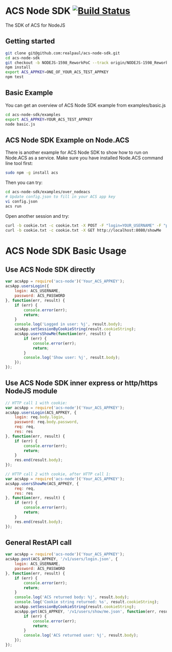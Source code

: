 # ACS Node SDK [![Build Status](https://travis-ci.org/realpaul/acs-node-sdk.svg)](https://travis-ci.org/realpaul/acs-node-sdk)

The SDK of ACS for NodeJS

## Getting started
```bash
git clone git@github.com:realpaul/acs-node-sdk.git
cd acs-node-sdk
git checkout -b NODEJS-1598_ReworkPoC --track origin/NODEJS-1598_ReworkPoC
npm install
export ACS_APPKEY=ONE_OF_YOUR_ACS_TEST_APPKEY
npm test
```

## Basic Example
You can get an overview of ACS Node SDK example from examples/basic.js
```bash
cd acs-node-sdk/examples
export ACS_APPKEY=YOUR_ACS_TEST_APPKEY
node basic.js
```

## ACS Node SDK Example on Node.ACS
There is another example for ACS Node SDK to show how to run on Node.ACS as a service.
Make sure you have installed Node.ACS command line tool first:
```bash
sudo npm -g install acs
```
Then you can try:
```bash
cd acs-node-sdk/examples/over_nodeacs
# Update config.json to fill in your ACS app key
vi config.json
acs run
```
Open another session and try:
```bash
curl -b cookie.txt -c cookie.txt -X POST -F "login=YOUR_USERNAME" -F "password=YOUR_PASSWORD" http://localhost:8080/login
curl -b cookie.txt -c cookie.txt -X GET http://localhost:8080/showMe
```

# ACS Node SDK Basic Usage
## Use ACS Node SDK directly
```javascript
var acsApp = require('acs-node')('Your_ACS_APPKEY');
acsApp.usersLogin({
    login: ACS_USERNAME,
    password: ACS_PASSWORD
}, function(err, result) {
    if (err) {
        console.error(err);
        return;
    }
    console.log('Logged in user: %j', result.body);
    acsApp.setSessionByCookieString(result.cookieString);
    acsApp.usersShowMe(function(err, result) {
        if (err) {
            console.error(err);
            return;
        }
        console.log('Show user: %j', result.body);
    });
});
```

## Use ACS Node SDK inner express or http/https NodeJS module
```javascript
// HTTP call 1 with cookie:
var acsApp = require('acs-node')('Your_ACS_APPKEY');
acsApp.usersLogin(ACS_APPKEY, {
    login: req.body.login,
    password: req.body.password,
    req: req,
    res: res
}, function(err, result) {
    if (err) {
        console.error(err);
        return;
    }
    res.end(result.body);
});

// HTTP call 2 with cookie, after HTTP call 1:
var acsApp = require('acs-node')('Your_ACS_APPKEY');
acsApp.usersShowMe(ACS_APPKEY, {
    req: req,
    res: res
}, function(err, result) {
    if (err) {
        console.error(err);
        return;
    }
    res.end(result.body);
});
```

## General RestAPI call
```javascript
var acsApp = require('acs-node')('Your_ACS_APPKEY');
acsApp.post(ACS_APPKEY, '/v1/users/login.json', {
    login: ACS_USERNAME,
    password: ACS_PASSWORD
}, function(err, result) {
    if (err) {
        console.error(err);
        return;
    }
    console.log('ACS returned body: %j', result.body);
    console.log('Cookie string returned: %s', result.cookieString);
    acsApp.setSessionByCookieString(result.cookieString);
    acsApp.get(ACS_APPKEY, '/v1/users/show/me.json', function(err, result) {
        if (err) {
            console.error(err);
            return;
        }
        console.log('ACS returned user: %j', result.body);
    });
});
```
